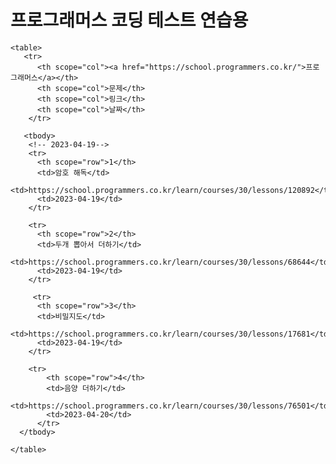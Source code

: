  <h1>프로그래머스 코딩 테스트 연습용</h1>

    <table>
       <tr>
          <th scope="col"><a href="https://school.programmers.co.kr/">프로그래머스</a></th>
          <th scope="col">문제</th>
          <th scope="col">링크</th>
          <th scope="col">날짜</th>
        </tr>
       
       <tbody>
        <!-- 2023-04-19-->
        <tr>
          <th scope="row">1</th>
          <td>암호 해독</td>
          <td>https://school.programmers.co.kr/learn/courses/30/lessons/120892</td>
          <td>2023-04-19</td>
        </tr>
          
        <tr>
          <th scope="row">2</th>
          <td>두개 뽑아서 더하기</td>
          <td>https://school.programmers.co.kr/learn/courses/30/lessons/68644</td>
          <td>2023-04-19</td>
        </tr>
          
         <tr>
          <th scope="row">3</th>
          <td>비밀지도</td>
          <td>https://school.programmers.co.kr/learn/courses/30/lessons/17681</td>
          <td>2023-04-19</td>
        </tr>

        <tr>
            <th scope="row">4</th>
            <td>음양 더하기</td>
            <td>https://school.programmers.co.kr/learn/courses/30/lessons/76501</td>
            <td>2023-04-20</td>
          </tr>
      </tbody>
    
    </table>

